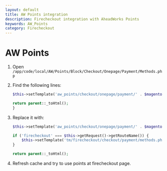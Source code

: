 ```yaml
---
layout: default
title: AW Points integration
description: Firecheckout integration with AheadWorks Points
keywords: AW_Points
category: Firecheckout
---
```


# AW Points

 1. Open `/app/code/local/AW/Points/Block/Checkout/Onepage/Payment/Methods.php`
 2. Find the following lines:

    ```php
    $this->setTemplate('aw_points/checkout/onepage/payment/' . $magentoVersionTag . '/methods.phtml');

    return parent::_toHtml();
    }
    ```

 3. Replace it with:

    ```php
    $this->setTemplate('aw_points/checkout/onepage/payment/' . $magentoVersionTag . '/methods.phtml');

    if ('firecheckout' === $this->getRequest()->getRouteName()) {
        $this->setTemplate('tm/firecheckout/checkout/payment/methods.phtml');
    }

    return parent::_toHtml();
    ```

 4. Refresh cache and try to use points at firecheckout page.
